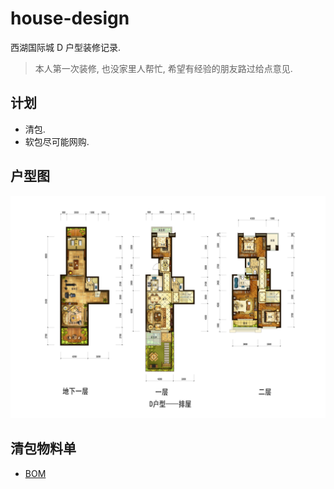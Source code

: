 # house-design

西湖国际城 D 户型装修记录.

 > 本人第一次装修, 也没家里人帮忙, 希望有经验的朋友路过给点意见.

## 计划

* 清包.
* 软包尽可能网购.

## 户型图

![huxingd](house/huxingd.jpeg)

## 清包物料单

* [BOM](items/bom.xlsx)
